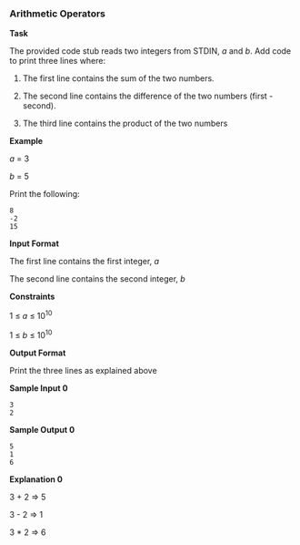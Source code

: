 ### Arithmetic Operators

**Task**

The provided code stub reads two integers from STDIN, *a* and *b*. Add code to print three lines where:

1. The first line contains the sum of the two numbers.

2. The second line contains the difference of the two numbers (first - second).
    
3. The third line contains the product of the two numbers

**Example**

*a* = 3

*b* = 5

Print the following:
```
8
-2
15
```

**Input Format**

The first line contains the first integer, *a*

The second line contains the second integer, *b*

**Constraints**

1 ≤ *a* ≤ 10<sup>10</sup>

1 ≤ *b* ≤ 10<sup>10</sup>

**Output Format**

Print the three lines as explained above

**Sample Input 0**

```
3
2
```

**Sample Output 0**

```
5
1
6
```

**Explanation 0**

3 + 2 ⇒ 5

3 - 2 ⇒ 1

3 * 2 ⇒ 6